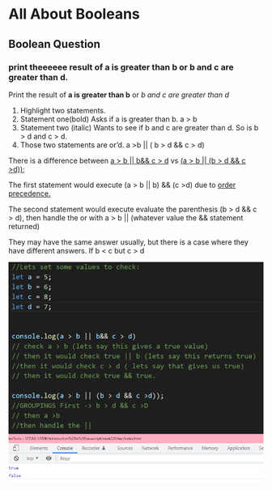 # All About Booleans 

## Boolean Question
### print theeeeee result of a is greater than b or b and c are greater than d.

Print the result of  **a is greater than b**  or  _b and c are greater than d_

1.	Highlight two statements. 
2.	Statement one(bold) Asks if a is greater than b. a > b
3.	Statement two (italic) Wants to see if b and c are greater than d. So is b > d and c > d. 
4.	Those two statements are or’d. a >b || ( b > d && c > d)

There is a difference between <ins>a > b || b&& c > d</ins> vs <ins>(a > b || (b > d && c >d));</ins>

The first statement would execute (a > b || b) && (c >d) due to [order precedence.](https://developer.mozilla.org/en-US/docs/Web/JavaScript/Reference/Operators/Operator_Precedence)

The second statement would execute evaluate the parenthesis (b > d && c > d), then handle the or with a > b || (whatever value the && statement returned)

They may have the same answer usually, but there is a case where they have different answers. If b < c but c > d



![example](boolean.png)

